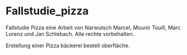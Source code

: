 Fallstudie_pizza
================

Fallstudie Pizza eine Arbeit von Narwutsch Marcel, Mounir Touill, Marc Lorenz und Jan Schlebach.
Alle rechte vorbehalten.


Erstellung einer Pizza bäckerei bestell oberfläche.
